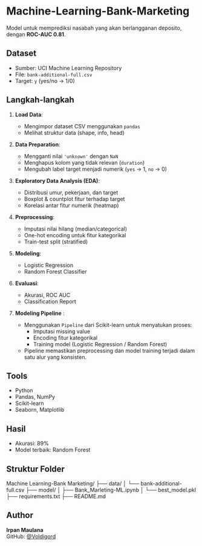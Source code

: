 # Machine-Learning-Bank-Marketing
Model untuk memprediksi nasabah yang akan berlangganan deposito, dengan **ROC-AUC 0.81**.

##  Dataset

- Sumber: UCI Machine Learning Repository
- File: `bank-additional-full.csv`
- Target: `y` (yes/no → 1/0)

##  Langkah-langkah

1. **Load Data**:
   - Mengimpor dataset CSV menggunakan `pandas`
   - Melihat struktur data (shape, info, head)

2. **Data Preparation**:
   - Mengganti nilai `'unknown'` dengan `NaN`
   - Menghapus kolom yang tidak relevan (`duration`)
   - Mengubah label target menjadi numerik (`yes` → 1, `no` → 0)

3. **Exploratory Data Analysis (EDA)**:
   - Distribusi umur, pekerjaan, dan target
   - Boxplot & countplot fitur terhadap target
   - Korelasi antar fitur numerik (heatmap)

4. **Preprocessing**:
   - Imputasi nilai hilang (median/categorical)
   - One-hot encoding untuk fitur kategorikal
   - Train-test split (stratified)

5. **Modeling**:
   - Logistic Regression
   - Random Forest Classifier

6. **Evaluasi**:
   - Akurasi, ROC AUC
   - Classification Report

7. **Modeling Pipeline** :
   - Menggunakan `Pipeline` dari Scikit-learn untuk menyatukan proses:
     - Imputasi missing value
     - Encoding fitur kategorikal
     - Training model (Logistic Regression / Random Forest)
   - Pipeline memastikan preprocessing dan model training terjadi dalam satu alur yang konsisten.


##  Tools

- Python
- Pandas, NumPy
- Scikit-learn
- Seaborn, Matplotlib

##  Hasil

- Akurasi: 89%
- Model terbaik: Random Forest

##  Struktur Folder

Machine Learning-Bank Marketing/ 
├── data/ 
│	 └── bank-additional-full.csv
├── model/
│	 ├── Bank_Marleting-ML.ipynb
│	 └── best_model.pkl
├── requirements.txt 
├── README.md 


##  Author

**Irpan Maulana**  
GitHub: [@Voldigord](https://github.com/Voldigord)
